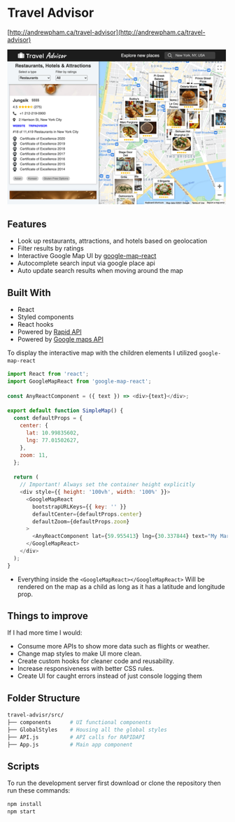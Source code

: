 # Travel Advisor

[http://andrewpham.ca/travel-advisor](http://andrewpham.ca/travel-advisor)

<img src="./travel.png" alt="travel advisor preview" width=500>

## Features

- Look up restaurants, attractions, and hotels based on geolocation
- Filter results by ratings
- Interactive Google Map UI by [google-map-react](https://github.com/google-map-react/google-map-react)
- Autocomplete search input via google place api
- Auto update search results when moving around the map

## Built With

- React
- Styled components
- React hooks
- Powered by [Rapid API](https://rapidapi.com/)
- Powered by [Google maps API](https://developers.google.com/maps/documentation/javascript/overview)

To display the interactive map with the children elements I utilized `google-map-react`

```js
import React from 'react';
import GoogleMapReact from 'google-map-react';

const AnyReactComponent = ({ text }) => <div>{text}</div>;

export default function SimpleMap() {
  const defaultProps = {
    center: {
      lat: 10.99835602,
      lng: 77.01502627,
    },
    zoom: 11,
  };

  return (
    // Important! Always set the container height explicitly
    <div style={{ height: '100vh', width: '100%' }}>
      <GoogleMapReact
        bootstrapURLKeys={{ key: '' }}
        defaultCenter={defaultProps.center}
        defaultZoom={defaultProps.zoom}
      >
        <AnyReactComponent lat={59.955413} lng={30.337844} text="My Marker" />
      </GoogleMapReact>
    </div>
  );
}
```

- Everything inside the `<GoogleMapReact></GoogleMapReact>` Will be rendered on the map as a child as long as it has a latitude and longitude prop.

## Things to improve

If I had more time I would:

- Consume more APIs to show more data such as flights or weather.
- Change map styles to make UI more clean.
- Create custom hooks for cleaner code and reusability.
- Increase responsiveness with better CSS rules.
- Create UI for caught errors instead of just console logging them

## Folder Structure

```sh
travel-advisr/src/
├── components      # UI functional components
├── GlobalStyles    # Housing all the global styles
├── API.js          # API calls for RAPIDAPI
├── App.js          # Main app component
```

## Scripts

To run the development server first download or clone the repository then run these commands:

```sh
npm install
npm start
```
